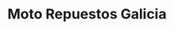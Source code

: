 ---
title: "Moto Repuestos Galicia"
url: /ciudad-de-guatemala/moto-repuestos-galicia/
shop: Motorrad
---